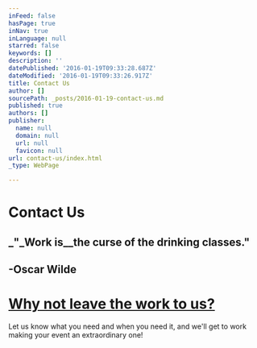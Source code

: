 ```yaml
---
inFeed: false
hasPage: true
inNav: true
inLanguage: null
starred: false
keywords: []
description: ''
datePublished: '2016-01-19T09:33:28.687Z'
dateModified: '2016-01-19T09:33:26.917Z'
title: Contact Us
author: []
sourcePath: _posts/2016-01-19-contact-us.md
published: true
authors: []
publisher:
  name: null
  domain: null
  url: null
  favicon: null
url: contact-us/index.html
_type: WebPage

---
```

# Contact Us

## _"_Work is__the curse of the drinking classes."

## -Oscar Wilde

# [Why not leave the work to us?][0]

Let us know what you need and when you need it, and we'll get to work making your event an extraordinary one!

[0]: contact@pourpeoplemixology.com